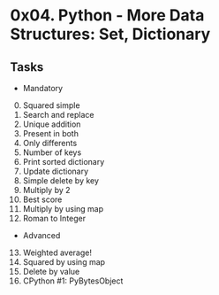 # 0x04. Python - More Data Structures: Set, Dictionary

## Tasks
   * Mandatory
0. Squared simple
1. Search and replace
2. Unique addition
3. Present in both
4. Only differents
5. Number of keys
6. Print sorted dictionary
7. Update dictionary
8. Simple delete by key
9. Multiply by 2
10. Best score
11. Multiply by using map
12. Roman to Integer

   * Advanced
13. Weighted average!
14. Squared by using map
15. Delete by value
16. CPython #1: PyBytesObject
